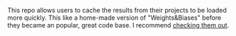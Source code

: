 This repo allows users to cache the results from their projects to be loaded more quickly. This like a home-made version of "Weights&Biases" before they became an popular, great code base. I recommend [checking them out](https://github.com/wandb).